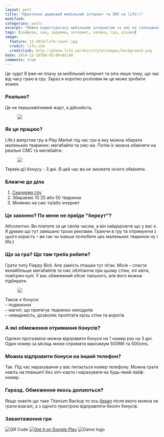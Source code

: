 ```yaml
---
layout: post
title: "Практично дармовий мобільний інтернет та SMS на life:)"
modified:
categories: posts
excerpt: "Можна користуватись мобільним інтернетом та sms не сплачуючи ні копійки"
tags: [лайфхак, хак, задарма, інтернет, халява, гра, цікаво]
image:
  feature: 12.2014/life-cover.jpg
  credit: life.com
  creditlink: http://phone.life.ua/skin/style/images/background.png
date: 2014-12-18T00:43:00+03:00
comments: true
---
```


Це чудо! Я вже не плачу за мобільний інтернет та sms лише тому, що час від часу граю в гру. Зараз я коротко розповім як це може зробити кожен.

### Реально?
Це не першоквітневий жарт, а дійснійсть.
<figure>
	<a href="{{ site.url }}/images/12.2014/Screenshot_2014-12-14-18-27-31.jpg"><img src="{{ site.url }}/images/12.2014/Screenshot_2014-12-14-18-27-31.jpg"></a>
</figure>

### Як це працює?
Life:) випустив гру в Play Market під час гри в яку можна збирати маленьких тваринок: мегабайти та смс-ки. Потім їх можна обміняти на реальні СМС та мегабайти.
<figure>
	<a href="{{ site.url }}/images/12.2014/unnamed.png"><img src="{{ site.url }}/images/12.2014/unnamed.png"></a>
</figure>
Термін дії бонусу - 3 дні. В цей час ви не зможете нічого обміняти.

### Ближче до діла
1. [Скачуємо гру](https://play.google.com/store/apps/details?id=com.kitmaker.sa.life.skydrive)
2. Збираємо 10 25 або 50 тваринок
3. Міняємо на смс та/або інтернет

### Це законно? По мене не приїде "беркут"?
Абсолютно. Ви платите за це своїм часом, а він найдорожче що у вас є. Я думаю що тут замішано трохи реклами. Граючи в гру та отримуючи з цього користь – ви так чи інакше полюбите цих маленьких тваринок ну і life:)

### Що за гра? Що там треба робити?
Грати типу Flappy Bird. Але замість пташки тут літак. Місія – спасти якнайбільше мегабайтів та смс облітаючи при цьому стіни, злі квіти, повітряні кулі. У вас обмежений обсяг пального, але його можна підбирати.
<figure>
	<a href="{{ site.url }}/images/12.2014/unnamed2.png"><img src="{{ site.url }}/images/12.2014/unnamed2.png"></a>
</figure>

Також є бонуси: <br>
– подвоєння<br>
– магніт, що притягує тваринок неподалів<br>
– невидимість, дозволяє пролітати крізь стіни та ворогів<br/>

### А які обмеження отримання бонусів?
Однією програмою можна відправити бонуси на 1 номер раз на 3 дні. Один номер за місяць може отримати максимум 500Мб та 500sms.

### Можна відправити бонуси на інший телефон?
Так. Під час нарахування у вас питається номер телефону. Можна грати навіть на планшеті без sim-карти і нарахувати на будь-який лайф-номер.

### Гаразд. Обмеження якось долаються?
Якщо знаєте що таке Titanium Backup то ось [бекап]({{site.url}}/files/12.2014/life_backup.zip) після якого можна не грати взагалі, а з одного пристрою відправляти безліч бонусів.


### Завантаження гри
<img src="http://chart.apis.google.com/chart?chs=200x200&amp;cht=qr&amp;chld=|1&amp;chl=http%3A%2F%2Fgoo.gl%2FOXVvSU" alt="QR Code" />
<a href="https://play.google.com/store/apps/details?id=com.kitmaker.sa.life.skydrive&hl=uk"><img alt="Get it on Google Play" src="https://developer.android.com/images/brand/uk_generic_rgb_wo_45.png" /></a>
<img src="https://lh3.ggpht.com/YVAAAVIXujt3zShs_KUrvtlY10G6tKRX6aUQHVQ-e98Tx8Q6FyVTR1tqga8J1hD_kUM=w176" alt="Game logo"/>